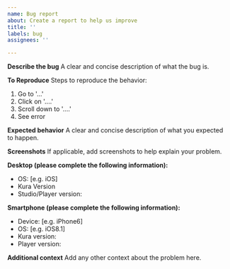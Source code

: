 ```yaml
---
name: Bug report
about: Create a report to help us improve
title: ''
labels: bug
assignees: ''

---
```


**Describe the bug**
A clear and concise description of what the bug is.

**To Reproduce**
Steps to reproduce the behavior:
1. Go to '...'
2. Click on '....'
3. Scroll down to '....'
4. See error

**Expected behavior**
A clear and concise description of what you expected to happen.

**Screenshots**
If applicable, add screenshots to help explain your problem.

**Desktop (please complete the following information):**
 - OS: [e.g. iOS]
 - Kura Version
 - Studio/Player version:

**Smartphone (please complete the following information):**
 - Device: [e.g. iPhone6]
 - OS: [e.g. iOS8.1]
 - Kura version:
 - Player version:

**Additional context**
Add any other context about the problem here.
